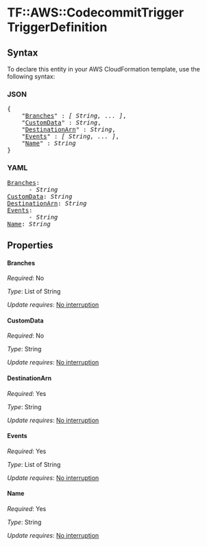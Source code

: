 # TF::AWS::CodecommitTrigger TriggerDefinition

## Syntax

To declare this entity in your AWS CloudFormation template, use the following syntax:

### JSON

<pre>
{
    "<a href="#branches" title="Branches">Branches</a>" : <i>[ String, ... ]</i>,
    "<a href="#customdata" title="CustomData">CustomData</a>" : <i>String</i>,
    "<a href="#destinationarn" title="DestinationArn">DestinationArn</a>" : <i>String</i>,
    "<a href="#events" title="Events">Events</a>" : <i>[ String, ... ]</i>,
    "<a href="#name" title="Name">Name</a>" : <i>String</i>
}
</pre>

### YAML

<pre>
<a href="#branches" title="Branches">Branches</a>: <i>
      - String</i>
<a href="#customdata" title="CustomData">CustomData</a>: <i>String</i>
<a href="#destinationarn" title="DestinationArn">DestinationArn</a>: <i>String</i>
<a href="#events" title="Events">Events</a>: <i>
      - String</i>
<a href="#name" title="Name">Name</a>: <i>String</i>
</pre>

## Properties

#### Branches

_Required_: No

_Type_: List of String

_Update requires_: [No interruption](https://docs.aws.amazon.com/AWSCloudFormation/latest/UserGuide/using-cfn-updating-stacks-update-behaviors.html#update-no-interrupt)

#### CustomData

_Required_: No

_Type_: String

_Update requires_: [No interruption](https://docs.aws.amazon.com/AWSCloudFormation/latest/UserGuide/using-cfn-updating-stacks-update-behaviors.html#update-no-interrupt)

#### DestinationArn

_Required_: Yes

_Type_: String

_Update requires_: [No interruption](https://docs.aws.amazon.com/AWSCloudFormation/latest/UserGuide/using-cfn-updating-stacks-update-behaviors.html#update-no-interrupt)

#### Events

_Required_: Yes

_Type_: List of String

_Update requires_: [No interruption](https://docs.aws.amazon.com/AWSCloudFormation/latest/UserGuide/using-cfn-updating-stacks-update-behaviors.html#update-no-interrupt)

#### Name

_Required_: Yes

_Type_: String

_Update requires_: [No interruption](https://docs.aws.amazon.com/AWSCloudFormation/latest/UserGuide/using-cfn-updating-stacks-update-behaviors.html#update-no-interrupt)

